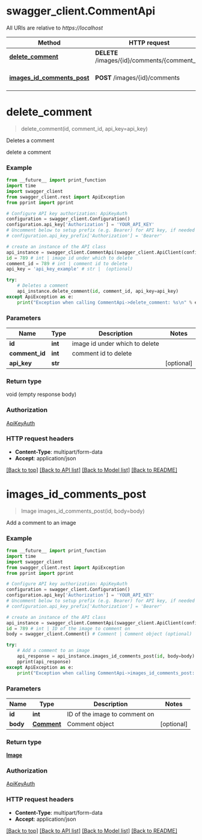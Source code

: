 # swagger_client.CommentApi

All URIs are relative to *https://localhost*

Method | HTTP request | Description
------------- | ------------- | -------------
[**delete_comment**](CommentApi.md#delete_comment) | **DELETE** /images/{id}/comments/{comment_id} | Deletes a comment
[**images_id_comments_post**](CommentApi.md#images_id_comments_post) | **POST** /images/{id}/comments | Add a comment to an image


# **delete_comment**
> delete_comment(id, comment_id, api_key=api_key)

Deletes a comment

delete a comment

### Example
```python
from __future__ import print_function
import time
import swagger_client
from swagger_client.rest import ApiException
from pprint import pprint

# Configure API key authorization: ApiKeyAuth
configuration = swagger_client.Configuration()
configuration.api_key['Authorization'] = 'YOUR_API_KEY'
# Uncomment below to setup prefix (e.g. Bearer) for API key, if needed
# configuration.api_key_prefix['Authorization'] = 'Bearer'

# create an instance of the API class
api_instance = swagger_client.CommentApi(swagger_client.ApiClient(configuration))
id = 789 # int | image id under which to delete
comment_id = 789 # int | comment id to delete
api_key = 'api_key_example' # str |  (optional)

try:
    # Deletes a comment
    api_instance.delete_comment(id, comment_id, api_key=api_key)
except ApiException as e:
    print("Exception when calling CommentApi->delete_comment: %s\n" % e)
```

### Parameters

Name | Type | Description  | Notes
------------- | ------------- | ------------- | -------------
 **id** | **int**| image id under which to delete | 
 **comment_id** | **int**| comment id to delete | 
 **api_key** | **str**|  | [optional] 

### Return type

void (empty response body)

### Authorization

[ApiKeyAuth](../README.md#ApiKeyAuth)

### HTTP request headers

 - **Content-Type**: multipart/form-data
 - **Accept**: application/json

[[Back to top]](#) [[Back to API list]](../README.md#documentation-for-api-endpoints) [[Back to Model list]](../README.md#documentation-for-models) [[Back to README]](../README.md)

# **images_id_comments_post**
> Image images_id_comments_post(id, body=body)

Add a comment to an image

### Example
```python
from __future__ import print_function
import time
import swagger_client
from swagger_client.rest import ApiException
from pprint import pprint

# Configure API key authorization: ApiKeyAuth
configuration = swagger_client.Configuration()
configuration.api_key['Authorization'] = 'YOUR_API_KEY'
# Uncomment below to setup prefix (e.g. Bearer) for API key, if needed
# configuration.api_key_prefix['Authorization'] = 'Bearer'

# create an instance of the API class
api_instance = swagger_client.CommentApi(swagger_client.ApiClient(configuration))
id = 789 # int | ID of the image to comment on
body = swagger_client.Comment() # Comment | Comment object (optional)

try:
    # Add a comment to an image
    api_response = api_instance.images_id_comments_post(id, body=body)
    pprint(api_response)
except ApiException as e:
    print("Exception when calling CommentApi->images_id_comments_post: %s\n" % e)
```

### Parameters

Name | Type | Description  | Notes
------------- | ------------- | ------------- | -------------
 **id** | **int**| ID of the image to comment on | 
 **body** | [**Comment**](Comment.md)| Comment object | [optional] 

### Return type

[**Image**](Image.md)

### Authorization

[ApiKeyAuth](../README.md#ApiKeyAuth)

### HTTP request headers

 - **Content-Type**: multipart/form-data
 - **Accept**: application/json

[[Back to top]](#) [[Back to API list]](../README.md#documentation-for-api-endpoints) [[Back to Model list]](../README.md#documentation-for-models) [[Back to README]](../README.md)

